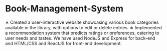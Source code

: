 # Book-Management-System
∗ Created a user-interactive website showcasing various book categories available in the library, with options to edit or delete entries. ∗ Implemented a recommendation system that predicts ratings or preferences, catering to user needs and tastes. We have used NodeJS and Express for back-end and HTML/CSS and ReactJS for front-end development.
